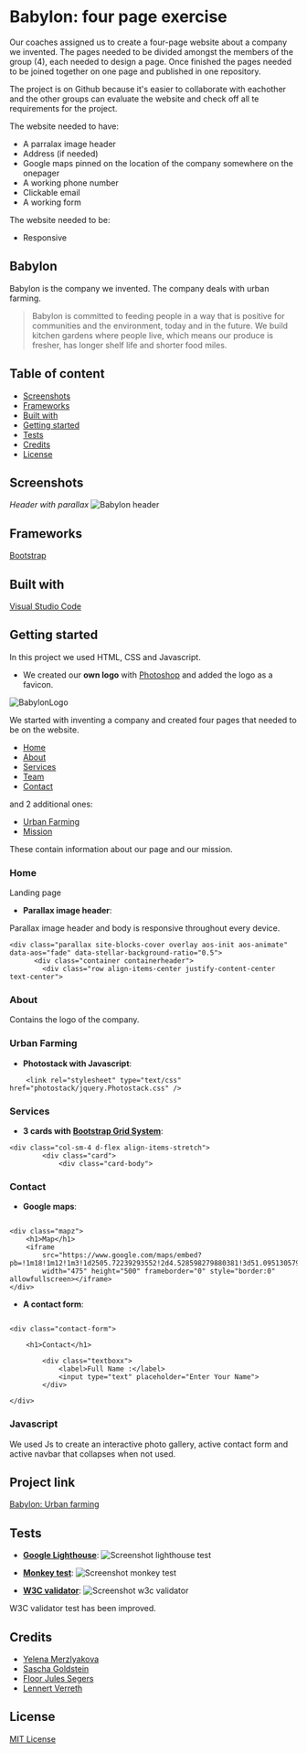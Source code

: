 # Babylon: four page exercise
Our coaches assigned us to create a four-page website about a company we invented. The pages needed to be divided amongst the members of the group (4), each needed to design a page. Once finished the pages needed to be joined together on one page and published in one repository.

The project is on Github because it's easier to collaborate with eachother and the other groups can evaluate the website and check off all te requirements for the project.

The website needed to have:
- A parralax image header
- Address (if needed)
- Google maps pinned on the location of the company somewhere on the onepager
- A working phone number
- Clickable email
- A working form

The website needed to be: 
- Responsive

## Babylon
Babylon is the company we invented. The company deals with urban farming.

> Babylon is committed to feeding people in a way that is positive for communities and the environment, today and in the future. We build kitchen gardens where people live, which means our produce is fresher, has longer shelf life and shorter food miles.



## Table of content
* [Screenshots](#screenshots)
* [Frameworks](#frameworks)
* [Built with](#built-with)
* [Getting started](#getting-started)
* [Tests](#tests)
* [Credits](#contribution)
* [License](#license)


## Screenshots

*Header with parallax*
![Babylon header](https://user-images.githubusercontent.com/49682756/57920961-8d28bf80-789c-11e9-811e-193c1342cc66.png)



## Frameworks
[Bootstrap](https://getbootstrap.com)

## Built with
[Visual Studio Code](https://code.visualstudio.com/)

## Getting started
In this project we used HTML, CSS and Javascript.


- We created our **own logo** with [Photoshop](https://www.photoshop.com/) and added the logo as a favicon.

![BabylonLogo](https://user-images.githubusercontent.com/49682756/57852815-7b83e100-77e4-11e9-9ccf-eea69d3c3745.jpg)

We started with inventing a company and created four pages that needed to be on the website. 
* [Home](#home)
* [About](#about)
* [Services](#services)
* [Team](#team)
* [Contact](#contact)

and 2 additional ones:

* [Urban Farming](#urbanfarming)
* [Mission](#mission)

These contain information about our page and our mission.

### Home 

Landing page


- **Parallax image header**:

Parallax image header and body is responsive throughout every device.

```
<div class="parallax site-blocks-cover overlay aos-init aos-animate" data-aos="fade" data-stellar-background-ratio="0.5">
      <div class="container containerheader">
        <div class="row align-items-center justify-content-center text-center">
```

### About 

Contains the logo of the company.

### Urban Farming


- **Photostack with Javascript**:
```
    <link rel="stylesheet" type="text/css" href="photostack/jquery.Photostack.css" />

```


### Services

- **3 cards with [Bootstrap Grid System](https://getbootstrap.com/docs/4.0/layout/grid/)**:

```
<div class="col-sm-4 d-flex align-items-stretch">
        <div class="card">
            <div class="card-body">

```


### Contact

- **Google maps**:
```

<div class="mapz">
    <h1>Map</h1>
    <iframe
        src="https://www.google.com/maps/embed?pb=!1m18!1m12!1m3!1d2505.72239293552!2d4.528598279880381!3d51.095130579669565!2m3!1f0!2f0!3f0!3m2!1i1024!2i768!4f13.1!3m3!1m2!1s0x47c3fb4c700fda05%3A0x2d9875aeba3f244!2sZijpstraat+14%2C+2570+Duffel!5e0!3m2!1snl!2sbe!4v1557997352090!5m2!1snl!2sbe"
        width="475" height="500" frameborder="0" style="border:0" allowfullscreen></iframe>
</div>

```

- **A contact form**:
```

<div class="contact-form">

    <h1>Contact</h1>

        <div class="textboxx">
            <label>Full Name :</label>
            <input type="text" placeholder="Enter Your Name">
        </div>

</div>
```
### Javascript

We used Js to create an interactive photo gallery, active contact form and active navbar that collapses when not used. 

## Project link

[Babylon: Urban farming](https://yelenamerzlyakova.github.io/Babylon/)


## Tests
- **[Google Lighthouse](https://developers.google.com/web/tools/lighthouse/#devtools)**:
![Screenshot lighthouse test](https://user-images.githubusercontent.com/49682756/57934386-e81fde00-78bf-11e9-8002-d2381c9374af.png)



- **[Monkey test](https://monkeytest.it/)**:
![Screenshot monkey test](https://user-images.githubusercontent.com/49682756/57934439-084f9d00-78c0-11e9-8731-4820767cefe4.png)




- **[W3C validator](https://validator.w3.org/)**:
![Screenshot w3c validator](https://user-images.githubusercontent.com/49682756/57934541-392fd200-78c0-11e9-8c39-48580f5d3530.png)

W3C validator test has been improved. 


## Credits
* [Yelena Merzlyakova](https://github.com/YelenaMerzlyakova)
* [Sascha Goldstein](https://github.com/SaschaGoldstein)
* [Floor Jules Segers](https://github.com/FloorJulesSegers)
* [Lennert Verreth](https://github.com/LennertVerreth)



## License
[MIT License](https://github.com/YelenaMerzlyakova/Babylon/blob/master/License.txt)
